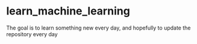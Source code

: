 # learn_machine_learning
The goal is to learn something new every day, and hopefully to update the repository every day
